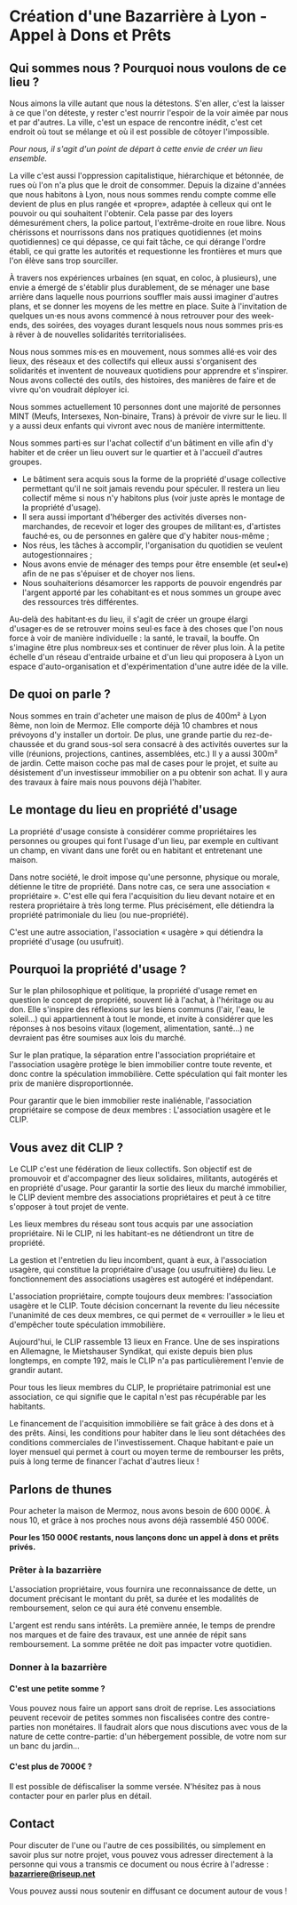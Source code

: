 # Création d'une Bazarrière à Lyon - Appel à Dons et Prêts

## Qui sommes nous ? Pourquoi nous voulons de ce lieu ?

Nous aimons la ville autant que nous la détestons. S'en aller, c'est la laisser à ce que l'on déteste, y rester c'est nourrir l'espoir de la voir aimée par nous et par d'autres. La ville, c'est un espace de rencontre inédit, c'est cet endroit où tout se mélange et où il est possible de côtoyer l'impossible.

*Pour nous, il s'agit d'un point de départ à cette envie de créer un lieu ensemble.*

La ville c'est aussi l'oppression capitalistique, hiérarchique et bétonnée, de rues où l'on n'a plus que le droit de consommer. Depuis la dizaine d'années que nous habitons à Lyon, nous nous sommes rendu compte comme elle devient de plus en plus rangée et «propre», adaptée à celleux qui ont le pouvoir ou qui souhaitent l'obtenir. Cela passe par des loyers démesurément chers, la police partout, l'extrême-droite en roue libre. Nous chérissons et nourrissons dans nos pratiques quotidiennes (et moins quotidiennes) ce qui dépasse, ce qui fait tâche, ce qui dérange l'ordre établi, ce qui gratte les autorités et requestionne les frontières et murs que l'on élève sans trop sourciller.

À travers nos expériences urbaines (en squat, en coloc, à plusieurs), une envie a émergé de s'établir plus durablement, de se ménager une base arrière dans laquelle nous pourrions souffler mais aussi imaginer d'autres plans, et se donner les moyens de les mettre en place. Suite à l'invitation de quelques un·es nous avons commencé à nous retrouver pour des week-ends, des soirées, des voyages durant lesquels nous nous sommes pris·es à rêver à de nouvelles solidarités territorialisées.

Nous nous sommes mis·es en mouvement, nous sommes allé·es voir des lieux, des réseaux et des collectifs qui elleux aussi s'organisent des solidarités et inventent de nouveaux quotidiens pour apprendre et s'inspirer. Nous avons collecté des outils, des histoires, des manières de faire et de vivre qu'on voudrait déployer ici.

Nous sommes actuellement 10 personnes dont une majorité de personnes MINT (Meufs, Intersexes, Non-binaire, Trans) à prévoir de vivre sur le lieu. Il y a aussi deux enfants qui vivront avec nous de manière intermittente.

Nous sommes parti·es sur l'achat collectif d'un bâtiment en ville afin d'y habiter et de créer un lieu ouvert sur le quartier et à l'accueil d'autres groupes.

- Le bâtiment sera acquis sous la forme de la propriété d'usage collective permettant qu'il ne soit jamais revendu pour spéculer. Il restera un lieu collectif même si nous n'y habitons plus (voir juste après le montage de la propriété d'usage).
- Il sera aussi important d'héberger des activités diverses non-marchandes, de recevoir et loger des groupes de militant·es, d'artistes fauché·es, ou de personnes en galère que d'y habiter nous-même ;
- Nos réus, les tâches à accomplir, l'organisation du quotidien se veulent autogestionnaires ;
- Nous avons envie de ménager des temps pour être ensemble (et seul•e) afin de ne pas s'épuiser et de choyer nos liens.
- Nous souhaiterions désamorcer les rapports de pouvoir engendrés par l'argent apporté par les cohabitant·es et nous sommes un groupe avec des ressources très différentes.

Au-delà des habitant·es du lieu, il s'agit de créer un groupe élargi d'usager·es de se retrouver moins seul·es face à des choses que l'on nous force à voir de manière individuelle : la santé, le travail, la bouffe. On s'imagine être plus nombreux·ses et continuer de rêver plus loin. À la petite échelle d'un réseau d'entraide urbaine et d'un lieu qui proposera à Lyon un espace d'auto-organisation et d'expérimentation d'une autre idée de la ville.

## De quoi on parle ?

Nous sommes en train d'acheter une maison de plus de 400m² à Lyon 8ème, non loin de Mermoz. Elle comporte déjà 10 chambres et nous prévoyons d'y installer un dortoir. De plus, une grande partie du rez-de-chaussée et du grand sous-sol sera consacré à des activités ouvertes sur la ville (réunions, projections, cantines, assemblées, etc.) Il y a aussi 300m² de jardin. Cette maison coche pas mal de cases pour le projet, et suite au désistement d'un investisseur immobilier on a pu obtenir son achat. Il y aura des travaux à faire mais nous pouvons déjà l'habiter.

## Le montage du lieu en propriété d'usage

La propriété d'usage consiste à considérer comme propriétaires les personnes ou groupes qui font l'usage d'un lieu, par exemple en cultivant un champ, en vivant dans une forêt ou en habitant et entretenant une maison.

Dans notre société, le droit impose qu'une personne, physique ou morale, détienne le titre de propriété. Dans notre cas, ce sera une association « propriétaire ». C'est elle qui fera l'acquisition du lieu devant notaire et en restera propriétaire à très long terme. Plus précisément, elle détiendra la propriété patrimoniale du lieu (ou nue-propriété).

C'est une autre association, l'association « usagère » qui détiendra la propriété d'usage (ou usufruit).

## Pourquoi la propriété d'usage ?

Sur le plan philosophique et politique, la propriété d'usage remet en question le concept de propriété, souvent lié à l'achat, à l'héritage ou au don. Elle s'inspire des réflexions sur les biens communs (l'air, l'eau, le soleil...) qui appartiennent à tout le monde, et invite à considérer que les réponses à nos besoins vitaux (logement, alimentation, santé...) ne devraient pas être soumises aux lois du marché.

Sur le plan pratique, la séparation entre l'association propriétaire et l'association usagère protège le bien immobilier contre toute revente, et donc contre la spéculation immobilière. Cette spéculation qui fait monter les prix de manière disproportionnée.

Pour garantir que le bien immobilier reste inaliénable, l'association propriétaire se compose de deux membres : L'association usagère et le CLIP.

## Vous avez dit CLIP ?

Le CLIP c'est une fédération de lieux collectifs. Son objectif est de promouvoir et d'accompagner des lieux solidaires, militants, autogérés et en propriété d'usage. Pour garantir la sortie des lieux du marché immobilier, le CLIP devient membre des associations propriétaires et peut à ce titre s'opposer à tout projet de vente.

Les lieux membres du réseau sont tous acquis par une association propriétaire. Ni le CLIP, ni les habitant-es ne détiendront un titre de propriété.

La gestion et l'entretien du lieu incombent, quant à eux, à l'association usagère, qui constitue la propriétaire d'usage (ou usufruitière) du lieu. Le fonctionnement des associations usagères est autogéré et indépendant.

L'association propriétaire, compte toujours deux membres: l'association usagère et le CLIP. Toute décision concernant la revente du lieu nécessite l'unanimité de ces deux membres, ce qui permet de « verrouiller » le lieu et d'empêcher toute spéculation immobilière.

Aujourd'hui, le CLIP rassemble 13 lieux en France. Une de ses inspirations en Allemagne, le Mietshauser Syndikat, qui existe depuis bien plus longtemps, en compte 192, mais le CLIP n'a pas particulièrement l'envie de grandir autant.

Pour tous les lieux membres du CLIP, le propriétaire patrimonial est une association, ce qui signifie que le capital n'est pas récupérable par les habitants.

Le financement de l'acquisition immobilière se fait grâce à des dons et à des prêts. Ainsi, les conditions pour habiter dans le lieu sont détachées des conditions commerciales de l'investissement. Chaque habitant·e paie un loyer mensuel qui permet à court ou moyen terme de rembourser les prêts, puis à long terme de financer l'achat d'autres lieux !

## Parlons de thunes

Pour acheter la maison de Mermoz, nous avons besoin de 600 000€. À nous 10, et grâce à nos proches nous avons déjà rassemblé 450 000€.

**Pour les 150 000€ restants, nous lançons donc un appel à dons et prêts privés.**

### Prêter à la bazarrière

L'association propriétaire, vous fournira une reconnaissance de dette, un document précisant le montant du prêt, sa durée et les modalités de remboursement, selon ce qui aura été convenu ensemble.

L'argent est rendu sans intérêts. La première année, le temps de prendre nos marques et de faire des travaux, est une année de répit sans remboursement. La somme prêtée ne doit pas impacter votre quotidien.

### Donner à la bazarrière

#### C'est une petite somme ?
Vous pouvez nous faire un apport sans droit de reprise. Les associations peuvent recevoir de petites sommes non fiscalisées contre des contre-parties non monétaires. Il faudrait alors que nous discutions avec vous de la nature de cette contre-partie: d'un hébergement possible, de votre nom sur un banc du jardin…

#### C'est plus de 7000€ ?
Il est possible de défiscaliser la somme versée. N'hésitez pas à nous contacter pour en parler plus en détail.

## Contact

Pour discuter de l'une ou l'autre de ces possibilités, ou simplement en savoir plus sur notre projet, vous pouvez vous adresser directement à la personne qui vous a transmis ce document ou nous écrire à l'adresse : **bazarriere@riseup.net**

Vous pouvez aussi nous soutenir en diffusant ce document autour de vous !